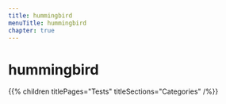 ```yaml
---
title: hummingbird
menuTitle: hummingbird
chapter: true
---
```


# hummingbird

{{% children titlePages="Tests" titleSections="Categories" /%}}